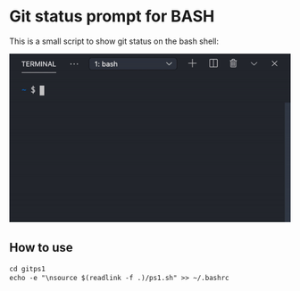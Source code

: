 # Git status prompt for BASH

This is a small script to show git status on the bash shell:

![Git PS1 Bash](https://github.com/adantop/gitps1/blob/main/resources/gitbash.gif?raw=true "Git PS1 Bash")

## How to use

```git clone https://github.com/adantop/gitps1.git
cd gitps1
echo -e "\nsource $(readlink -f .)/ps1.sh" >> ~/.bashrc
```
